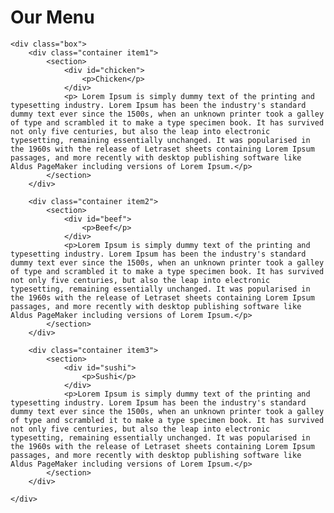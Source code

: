 <!DOCTYPE html>
<html>
<head>
    <meta charset="utf-8">
    <meta http-equiv="X-UA-Compatible" content="IE=edge">
    <title>Module2 </title>
    <meta name="description" content="">
    <meta name="viewport" content="width=device-width, initial-scale=1">
    <link rel="stylesheet" href="module2.css">
</head>

<body>
    <h1 class="heading-title">Our Menu</h1>

    <div class="box">
        <div class="container item1">
            <section>
                <div id="chicken">
                    <p>Chicken</p>
                </div>
                <p> Lorem Ipsum is simply dummy text of the printing and typesetting industry. Lorem Ipsum has been the industry's standard dummy text ever since the 1500s, when an unknown printer took a galley of type and scrambled it to make a type specimen book. It has survived not only five centuries, but also the leap into electronic typesetting, remaining essentially unchanged. It was popularised in the 1960s with the release of Letraset sheets containing Lorem Ipsum passages, and more recently with desktop publishing software like Aldus PageMaker including versions of Lorem Ipsum.</p>
            </section>
        </div>

        <div class="container item2">
            <section>
                <div id="beef">
                    <p>Beef</p>
                </div>
                <p>Lorem Ipsum is simply dummy text of the printing and typesetting industry. Lorem Ipsum has been the industry's standard dummy text ever since the 1500s, when an unknown printer took a galley of type and scrambled it to make a type specimen book. It has survived not only five centuries, but also the leap into electronic typesetting, remaining essentially unchanged. It was popularised in the 1960s with the release of Letraset sheets containing Lorem Ipsum passages, and more recently with desktop publishing software like Aldus PageMaker including versions of Lorem Ipsum.</p>
            </section>
        </div>

        <div class="container item3">
            <section>
                <div id="sushi">
                    <p>Sushi</p>
                </div>
                <p>Lorem Ipsum is simply dummy text of the printing and typesetting industry. Lorem Ipsum has been the industry's standard dummy text ever since the 1500s, when an unknown printer took a galley of type and scrambled it to make a type specimen book. It has survived not only five centuries, but also the leap into electronic typesetting, remaining essentially unchanged. It was popularised in the 1960s with the release of Letraset sheets containing Lorem Ipsum passages, and more recently with desktop publishing software like Aldus PageMaker including versions of Lorem Ipsum.</p>
            </section>
        </div>

    </div>
</body>

</html>
